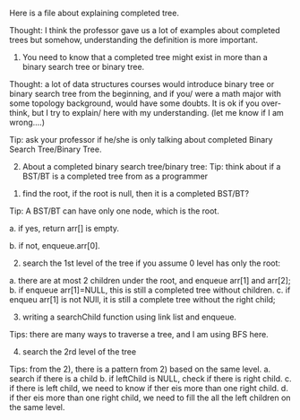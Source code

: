 Here is a file about explaining completed tree.

Thought: I think the professor gave us a lot of examples about completed trees but somehow, understanding the definition is more important.

1. You need to know that a completed tree might exist in more than a binary search tree or binary tree. 

Thought: a lot of data structures courses would introduce binary tree or binary search tree from the beginning, and if you/
were a math major with some topology background, would have some doubts. It is ok if you over-think, but I try to explain/
here with my understanding. (let me know if I am wrong....)

Tip: ask your professor if he/she is only talking about completed Binary Search Tree/Binary Tree.

2. About a completed binary search tree/binary tree:
Tip: think about if a BST/BT is a completed tree from as a programmer

1) find the root, if the root is null, then it is a completed BST/BT?

Tip: A BST/BT can have only one node, which is the root.

a. if yes, return arr[] is empty.

b. if not, enqueue.arr[0].

2) search the 1st level of the tree if you assume 0 level has only the root:

a. there are at most 2 children under the root, and enqueue arr[1] and arr[2];
b. if enqueue arr[1]=NULL, this is still a completed tree without children.
c. if enqueu arr[1] is not NUll, it is still a complete tree without the right child;

3) writing a searchChild function using link list and enqueue.

Tips: there are many ways to traverse a tree, and I am using BFS here.

4) search the 2rd level of the tree

Tips: from the 2), there is a pattern from 2) based on the same level. 
a. search if there is a child
b. if leftChild is NULL, check if there is right child. 
c. if there is left child, we need to know if ther eis more than one right child. 
d. if ther eis more than one right child, we need to fill the all the left children on the same level. 
